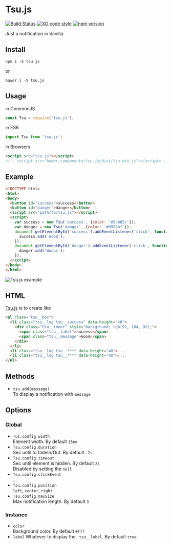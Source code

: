 # Tsu.js

[![Build Status](https://travis-ci.org/totora0155/tsu.js.svg?branch=master)](https://travis-ci.org/totora0155/tsu.js)
[![XO code style](https://img.shields.io/badge/code_style-XO-5ed9c7.svg)](https://github.com/sindresorhus/xo)
[![npm version](https://badge.fury.io/js/tsu.js.svg)](https://badge.fury.io/js/tsu.js)

Just a notification in Vanilla

## Install

```
npm i -S tsu.js
```

or

```
bower i -S tsu.js
```

## Usage

in CommonJS
```js
const Tsu = require('tsu.js');
```

in ES6
```js
import Tsu from 'tsu.js';
```

in Browsers

```html
<script src="tsu.js"></script>
<!-- <script src="bower_components/tsu.js/dist/tsu.min.js"></script> -->
```

## Example
```html
<!DOCTYPE html>
<html>
<body>
  <button id="success">success</button>
  <button id="danger">danger</button>
  <script src="path/to/tsu.js"></script>
  <script>
    var success = new Tsu('success', {color: '#5cb85c'});
    var danger = new Tsu('danger', {color: '#d9534f'});
    document.getElementById('success').addEventListener('click', function() {
      success.add('Good');
    });
    document.getElementById('danger').addEventListener('click', function() {
      danger.add('Woops');
    });
  </script>
</body>
</html>

```

![Tsu.js example](https://raw.githubusercontent.com/totora0155/tsu.js/master/example.gif)

## HTML

[Tsu.js](https://github.com/totora0155/tsu.js) is to create like

```html
<ul class="tsu__box">
  <li class="tsu__log tsu__success" data-height="40">
    <div class="tsu__inner" style="background: rgb(92, 184, 92);">
      <span class="tsu__label">success</span>
      <span class="tsu__message">Good</span>
    </div>
  </li>
  <li class="tsu__log tsu__***" data-height="40">...
  <li class="tsu__log tsu__***" data-height="40">...
</ul>
```

## Methods

- `tsu.add(message)`  
  To display a notification with `message`

## Options

### Global

- `Tus.config.width`  
  Element width. By default `15em`
- `Tsu.config.duration`  
  Sec until to fadeIn/Out. By default `.2s`
- `Tsu.config.timeout`  
  Sec until element is hidden. By default `2s`  
  Disabled by setting the `null`
- `Tsu.config.clickEvent`  
  ...
- `Tsu.config.position`  
  `left`, `center`, `right`
- `Tsu.config.maxSize`  
  Max notification length. By default `3`

### Instance

- `color`  
  Background color. By default `#fff`
- `label`
  Whatever to display the `.tsu__label`. By default `true`
